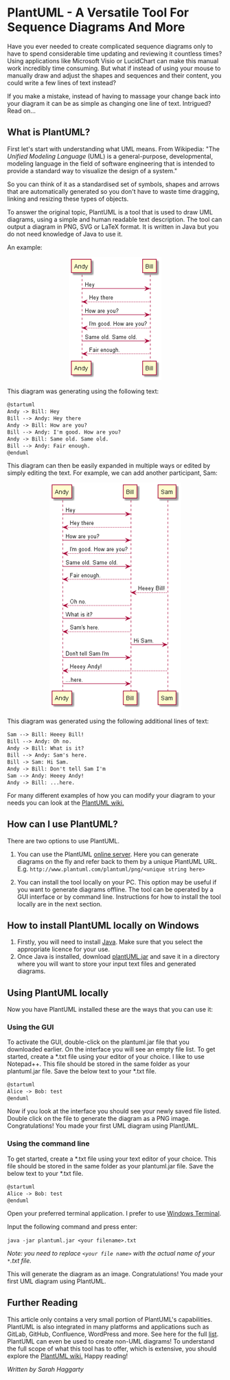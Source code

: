 # PlantUML - A Versatile Tool For Sequence Diagrams And More

Have you ever needed to create complicated sequence diagrams only to have to spend considerable time updating and reviewing it countless times? Using applications like Microsoft Visio or LucidChart can make this manual work incredibly time consuming. But what if instead of using your mouse to manually draw and adjust the shapes and sequences and their content, you could write a few lines of text instead? 

If you make a mistake, instead of having to massage your change back into your diagram it can be as simple as changing one line of text. Intrigued? Read on...

## What is PlantUML?

First let's start with understanding what UML means. From Wikipedia: "The *Unified Modeling Language* (UML) is a general-purpose, developmental, modeling language in the field of software engineering that is intended to provide a standard way to visualize the design of a system."

So you can think of it as a standardised set of symbols, shapes and arrows that are automatically generated so you don't have to waste time dragging, linking and resizing these types of objects.

To answer the original topic, PlantUML is a tool that is used to draw UML diagrams, using a simple and human readable text description. The tool can output a diagram in PNG, SVG or LaTeX format. It is written in Java but you do not need knowledge of Java to use it.

An example:
<p align="center">
  <img  src="..\assets\jokediagram.png">
</p>

This diagram was generating using the following text:

<pre><code>@startuml
Andy -> Bill: Hey
Bill --> Andy: Hey there
Andy -> Bill: How are you?
Bill --> Andy: I'm good. How are you?
Andy -> Bill: Same old. Same old.
Bill --> Andy: Fair enough.
@enduml
</code></pre>

This diagram can then be easily expanded in multiple ways or edited by simply editing the text. For example, we can add another participant, Sam:

<p align="center">
  <img  src="..\assets\jokediagram2.png">
</p>

This diagram was generated using the following additional lines of text:

<pre><code>Sam --> Bill: Heeey Bill!
Bill --> Andy: Oh no.
Andy -> Bill: What is it?
Bill --> Andy: Sam's here.
Bill -> Sam: Hi Sam.
Andy -> Bill: Don't tell Sam I'm
Sam --> Andy: Heeey Andy! 
Andy -> Bill: ...here.
</code></pre>

For many different examples of how you can modify your diagram to your needs you can look at the [PlantUML wiki.](https://plantuml.com/sequence-diagram)

## How can I use PlantUML?

There are two options to use PlantUML. 

1. You can use the PlantUML [online server](http://plantuml.com/plantuml). Here you can generate diagrams on the fly and refer back to them by a unique PlantUML URL. E.g. `http://www.plantuml.com/plantuml/png/<unique string here>`

2. You can install the tool locally on your PC. This option may be useful if you want to generate diagrams offline. The tool can be operated by a GUI interface or by command line. Instructions for how to install the tool locally are in the next section.

## How to install PlantUML locally on Windows

1. Firstly, you will need to install [Java](https://www.java.com/en/download/). Make sure that you select the appropriate licence for your use.
2. Once Java is installed, download [plantUML.jar](http://sourceforge.net/projects/plantuml/files/plantuml.jar/download) and save it in a directory where you will want to store your input text files and generated diagrams.

## Using PlantUML locally

Now you have PlantUML installed these are the ways that you can use it:

### Using the GUI

To activate the GUI, double-click on the plantuml.jar file that you downloaded earlier. On the interface you will see an empty file list. To get started, create a *.txt file using your editor of your choice. I like to use Notepad++. This file should be stored in the same folder as your plantuml.jar file. Save the below text to your *.txt file.

<pre><code>@startuml
Alice -> Bob: test
@enduml
</code></pre>

Now if you look at the interface you should see your newly saved file listed. Double click on the file to generate the diagram as a PNG image. Congratulations! You made your first UML diagram using PlantUML.

### Using the command line

To get started, create a *.txt file using your text editor of your choice. This file should be stored in the same folder as your plantuml.jar file. Save the below text to your *.txt file.

<pre><code>@startuml
Alice -> Bob: test
@enduml
</code></pre>

Open your preferred terminal application. I prefer to use [Windows Terminal](https://www.microsoft.com/en-us/p/windows-terminal/9n0dx20hk701?activetab=pivot:overviewtab).

Input the following command and press enter:

`java -jar plantuml.jar <your filename>.txt`

*Note: you need to replace `<your file name>` with the actual name of your `*`.txt file.*

This will generate the diagram as an image. Congratulations! You made your first UML diagram using PlantUML.

## Further Reading

This article only contains a very small portion of PlantUML's capabilities. PlantUML is also integrated in many platforms and applications such as GitLab, GitHub, Confluence, WordPress and more. See here for the full [list](https://plantuml.com/running). PlantUML can even be used to create non-UML diagrams! To understand the full scope of what this tool has to offer, which is extensive, you should explore the [PlantUML wiki.](https://plantuml.com/sequence-diagram) Happy reading!

*Written by Sarah Haggarty*